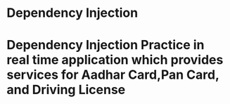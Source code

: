 # Dependency Injection
# Dependency Injection Practice in real time application which provides services for Aadhar Card,Pan Card, and Driving License